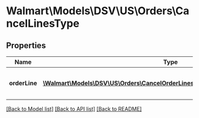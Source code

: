 # Walmart\Models\DSV\US\Orders\CancelLinesType

## Properties

Name | Type | Description | Notes
------------ | ------------- | ------------- | -------------
**orderLine** | [**\Walmart\Models\DSV\US\Orders\CancelOrderLinesRequestOrderLinesOrderLineInner[]**](CancelOrderLinesRequestOrderLinesOrderLineInner.md) | A list of orderLines to be cancelled |


[[Back to Model list]](./) [[Back to API list]](../../../../../README.md#supported-apis) [[Back to README]](../../../../../README.md)
